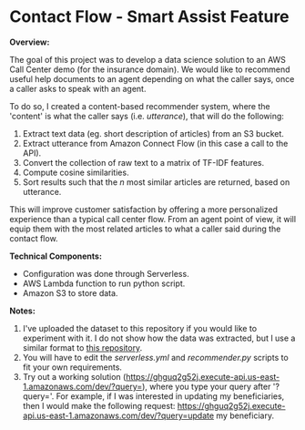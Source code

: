 # Contact Flow - Smart Assist Feature

__Overview:__

The goal of this project was to develop a data science solution to an AWS Call Center demo (for the insurance domain). We would like to recommend useful help documents to an agent depending on what the caller says, once a caller asks to speak with an agent. 

To do so, I created a content-based recommender system, where the 'content' is what the caller says (i.e. *utterance*), that will do the following:

1. Extract text data (eg. short description of articles) from an S3 bucket.
2. Extract utterance from Amazon Connect Flow (in this case a call to the API).
3. Convert the collection of raw text to a matrix of TF-IDF features.
4. Compute cosine similarities.
5. Sort results such that the *n* most similar articles are returned, based on utterance.

This will improve customer satisfaction by offering a more personalized experience than a typical call center flow. From an agent point of view, it will equip them with the most related articles to what a caller said during the contact flow. 

__Technical Components:__

- Configuration was done through Serverless.
- AWS Lambda function to run python script.
- Amazon S3 to store data.

__Notes:__

1. I've uploaded the dataset to this repository if you would like to experiment with it. I do not show how the data was extracted, but I use a similar format to [this repository](https://github.com/escanillans/web_scraping). 
2. You will have to edit the *serverless.yml* and *recommender.py* scripts to fit your own requirements.
3. Try out a working solution (https://ghguq2g52j.execute-api.us-east-1.amazonaws.com/dev/?query=), where you type your query after '?query='. For example, if I was interested in updating my beneficiaries, then I would make the following request: https://ghguq2g52j.execute-api.us-east-1.amazonaws.com/dev/?query=update my beneficiary.
